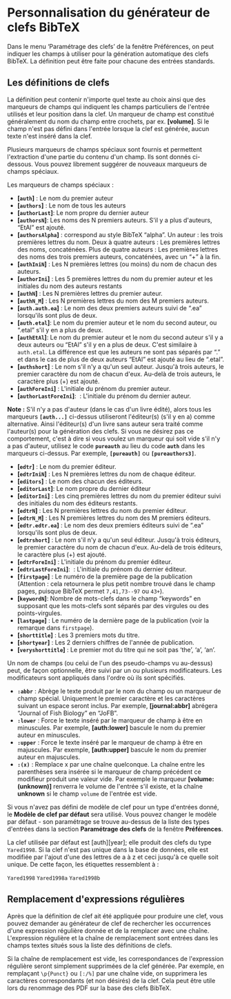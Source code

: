 # Personnalisation du générateur de clefs BibTeX

Dans le menu ‘Paramétrage des clefs’ de la fenêtre Préférences, on peut indiquer les champs à utiliser pour la génération automatique des clefs BibTeX. La définition peut être faite pour chacune des entrées standards.

## Les définitions de clefs

La définition peut contenir n'importe quel texte au choix ainsi que des marqueurs de champs qui indiquent les champs particuliers de l'entrée utilisés et leur position dans la clef. Un marqueur de champ est constitué généralement du nom du champ entre crochets, par ex. **\[volume\]**. Si le champ n'est pas défini dans l'entrée lorsque la clef est générée, aucun texte n'est inséré dans la clef.

Plusieurs marqueurs de champs spéciaux sont fournis et permettent l'extraction d'une partie du contenu d'un champ. Ils sont donnés ci-dessous. Vous pouvez librement suggérer de nouveaux marqueurs de champs spéciaux.

Les marqueurs de champs spéciaux :

-   **\[`auth`\]** : Le nom du premier auteur
-   **\[`authors`\]** : Le nom de tous les auteurs
-   **\[`authorLast`\]**: Le nom propre du dernier auteur
-   **\[`authorsN`\]**: Les noms des N premiers auteurs. S'il y a plus d'auteurs, “EtAl” est ajouté.
-   **\[`authorsAlpha`\]** : correspond au style BibTeX “alpha”. Un auteur : les trois premières lettres du nom. Deux à quatre auteurs : Les premières lettres des noms, concaténées. Plus de quatre auteurs : Les premières lettres des noms des trois premiers auteurs, concaténées, avec un “+” à la fin.
-   **\[`authIniN`\]** : Les N premières lettres (ou moins) du nom de chacun des auteurs.
-   **\[`authorIni`\]** : Les 5 premières lettres du nom du premier auteur et les initiales du nom des auteurs restants
-   **\[`authN`\]** : Les N premières lettres du premier auteur.
-   **\[`authN_M`\]** : Les N premières lettres du nom des M premiers auteurs.
-   **\[`auth.auth.ea`\]** : Le nom des deux premiers auteurs suivi de “.ea” lorsqu'ils sont plus de deux.
-   **\[`auth.etal`\]**: Le nom du premier auteur et le nom du second auteur, ou “.etal” s'il y en a plus de deux.
-   **\[`authEtAl`\]**: Le nom du premier auteur et le nom du second auteur s'il y a deux auteurs ou “EtAl” s'il y en a plus de deux. C'est similaire à `auth.etal`. La différence est que les auteurs ne sont pas séparés par “.” et dans le cas de plus de deux auteurs “EtAl” est ajouté au lieu de “.etal”.
-   **\[`authshort`\]** : Le nom s'il n'y a qu'un seul auteur. Jusqu'à trois auteurs, le premier caractère du nom de chacun d'eux. Au-delà de trois auteurs, le caractère plus (+) est ajouté.
-   **\[`authForeIni`\]** : L'initiale du prénom du premier auteur.
-   **\[`authorLastForeIni`\]**:  : L'initiale du prénom du dernier auteur.

**Note :** S'il n'y a pas d'auteur (dans le cas d'un livre édité), alors tous les marqueurs **`[auth...]`** ci-dessus utiliseront l'éditeur(s) (s'il y en a) comme alternative. Ainsi l'éditeur(s) d'un livre sans auteur sera traité comme l'auteur(s) pour la génération des clefs. Si vous ne désirez pas ce comportement, c'est à dire si vous voulez un marqueur qui soit vide s'il n'y a pas d'auteur, utilisez le code **`pureauth`** au lieu du code **`auth`** dans les marqueurs ci-dessus. Par exemple, **`[pureauth]`** ou **`[pureauthors3]`**.

-   **\[`edtr`\]** : Le nom du premier éditeur.
-   **\[`edtrIniN`\]** : Les N premières lettres du nom de chaque éditeur.
-   **\[`editors`\]** : Le nom des chacun des éditeurs.
-   **\[`editorLast`\]**: Le nom propre du dernier éditeur
-   **\[`editorIni`\]** : Les cinq premières lettres du nom du premier éditeur suivi des initiales du nom des éditeurs restants.
-   **\[`edtrN`\]** : Les N premières lettres du nom du premier éditeur.
-   **\[`edtrN_M`\]** : Les N premières lettres du nom des M premiers éditeurs.
-   **\[`edtr.edtr.ea`\]** : Le nom des deux premiers éditeurs suivi de “.ea” lorsqu'ils sont plus de deux.
-   **\[`edtrshort`\]** : Le nom s'il n'y a qu'un seul éditeur. Jusqu'à trois éditeurs, le premier caractère du nom de chacun d'eux. Au-delà de trois éditeurs, le caractère plus (+) est ajouté.
-   **\[`edtrForeIni`\]** : L'initiale du prénom du premier éditeur.
-   **\[`edtrLastForeIni`\]**:  : L'initiale du prénom du dernier éditeur.
-   **\[`firstpage`\]** : Le numéro de la première page de la publication (Attention : cela retournera le plus petit nombre trouvé dans le champ pages, puisque BibTeX permet `7,41,73--97` ou `43+`).
-   **\[`keywordN`\]**: Nombre de mots-clefs dans le champ “keywords” en supposant que les mots-clefs sont séparés par des virgules ou des points-virgules.
-   **\[`lastpage`\]** : Le numéro de la dernière page de la publication (voir la remarque dans `firstpage`).
-   **\[`shorttitle`\]** : Les 3 premiers mots du titre.
-   **\[`shortyear`\]** : Les 2 derniers chiffres de l'année de publication.
-   **\[`veryshorttitle`\]** : Le premier mot du titre qui ne soit pas ‘the’, ‘a’, ‘an’.

Un nom de champs (ou celui de l'un des pseudo-champs vu au-dessus) peut, de façon optionnelle, être suivi par un ou plusieurs modificateurs. Les modificateurs sont appliqués dans l'ordre où ils sont spécifiés.

-   **`:abbr`** : Abrège le texte produit par le nom du champ ou un marqueur de champ spécial. Uniquement le premier caractère et les caractères suivant un espace seront inclus. Par exemple, **\[journal:abbr\]** abrégera “Journal of Fish Biology” en “JoFB”.
-   **`:lower`** : Force le texte inséré par le marqueur de champ à être en minuscules. Par exemple, **\[auth:lower\]** bascule le nom du premier auteur en minuscules.
-   **`:upper`** : Force le texte inséré par le marqueur de champ à être en majuscules. Par exemple, **\[auth:upper\]** bascule le nom du premier auteur en majuscules.
-   **`:(x)`** : Remplace x par une chaîne quelconque. La chaîne entre les parenthèses sera insérée si le marqueur de champ précédent ce modifieur produit une valeur vide. Par exemple le marqueur **\[volume:(unknown)\]** renverra le volume de l'entrée s'il existe, et la chaîne **unknown** si le champ `volume` de l'entrée est vide.

Si vous n'avez pas défini de modèle de clef pour un type d'entrées donné, le **Modèle de clef par défaut** sera utilisé. Vous pouvez changer le modèle par défaut - son paramétrage se trouve au-dessus de la liste des types d'entrées dans la section **Paramétrage des clefs** de la fenêtre **Préférences**.

La clef utilisée par défaut est \[auth\]\[year\]; elle produit des clefs du type `Yared1998`. Si la clef n'est pas unique dans la base de données, elle est modifiée par l'ajout d'une des lettres de a à z et ceci jusqu'à ce quelle soit unique. De cette façon, les étiquettes ressemblent à :

`Yared1998`
`Yared1998a`
`Yared1998b`

## Remplacement d'expressions régulières

Après que la définition de clef ait été appliquée pour produire une clef, vous pouvez demander au générateur de clef de rechercher les occurrences d'une expression régulière donnée et de la remplacer avec une chaîne. L'expression régulière et la chaîne de remplacement sont entrées dans les champs textes situés sous la liste des définitions de clefs.

Si la chaîne de remplacement est vide, les correspondances de l'expression régulière seront simplement supprimées de la clef générée. Par exemple, en remplaçant `\p{Punct}` ou `[:/%]` par une chaîne vide, on supprimera les caractères correspondants (et non désirés) de la clef. Cela peut être utile lors du renommage des PDF sur la base des clefs BibTeX.
